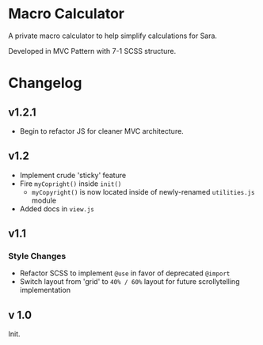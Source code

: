 # Macro Calculator

A private macro calculator to help simplify calculations for Sara.

Developed in MVC Pattern with 7-1 SCSS structure.

# Changelog

## v1.2.1

- Begin to refactor JS for cleaner MVC architecture.

## v1.2

- Implement crude 'sticky' feature
- Fire `myCopright()` inside `init()`
  - `myCopyright()` is now located inside of newly-renamed `utilities.js` module
- Added docs in `view.js`

## v1.1

### Style Changes

- Refactor SCSS to implement `@use` in favor of deprecated `@import`
- Switch layout from 'grid' to `40% / 60%` layout for future scrollytelling implementation

## v 1.0

Init.
